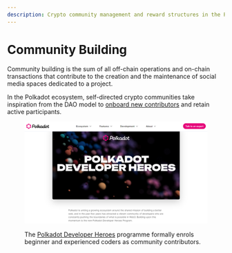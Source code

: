 ```yaml
---
description: Crypto community management and reward structures in the Polkadot ecosystem.
---
```


# Community Building

Community building is the sum of all off-chain operations and on-chain transactions that contribute to the creation and the maintenance of social media spaces dedicated to a project.

In the Polkadot ecosystem, self-directed crypto communities take inspiration from the DAO model to [onboard new contributors](crypto-communities.md) and retain active participants.&#x20;

<figure><img src="../../../.gitbook/assets/O_CBDeveloperHeroes.PNG" alt="An overview of the role of the Polkadot developer heroes programme."><figcaption><p>The <a href="https://www.polkadot.network/blog/introducing-the-polkadot-developer-heroes-program">Polkadot Developer Heroes</a> programme formally enrols beginner and experienced coders as community contributors.</p></figcaption></figure>

